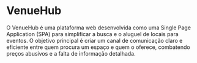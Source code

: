 # VenueHub
O VenueHub é uma plataforma web desenvolvida como uma Single Page Application (SPA) para simplificar a busca e o aluguel de locais para eventos. O objetivo principal é criar um canal de comunicação claro e eficiente entre quem procura um espaço e quem o oferece, combatendo preços abusivos e a falta de informação detalhada.
